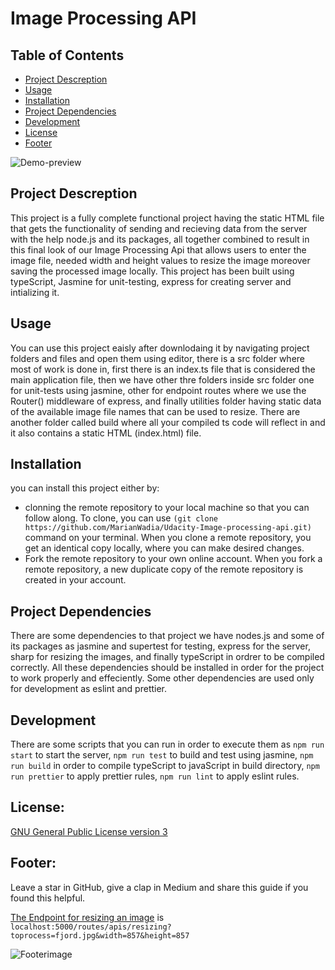 # Image Processing API

## Table of Contents

- [Project Descreption](#project-descreption)
- [Usage](#usage)
- [Installation](#installation)
- [Project Dependencies](#project-dependencies)
- [Development](#contribute)
- [License](#license)
- [Footer](#footer)

![Demo-preview](https://media4.giphy.com/media/xT8qBsOjMOcdeGJIU8/giphy.gif?cid=ecf05e47evs11u35aqth55lojin8oph0r4n7l5r8lclylhgy&rid=giphy.gif&ct=g)

## Project Descreption

This project is a fully complete functional project having the static HTML file that gets the functionality of sending and recieving data from the server with the help node.js and its packages, all together combined to result in this final look of our Image Processing Api that allows users to enter the image file, needed width and height values to resize the image moreover saving the processed image locally. This project has been built using typeScript, Jasmine for unit-testing, express for creating server and intializing it.

## Usage

You can use this project eaisly after downlodaing it by navigating project folders and files and open them using editor, there is a src folder where most of work is done in, first there is an index.ts file that is considered the main application file, then we have other thre folders inside src folder one for unit-tests using jasmine, other for endpoint routes where we use the Router() middleware of express, and finally utilities folder having static data of the available image file names that can be used to resize. There are another folder called build where all your compiled ts code will reflect in and it also contains a static HTML (index.html) file.

## Installation

you can install this project either by:

- clonning the remote repository to your local machine so that you can follow along. To clone, you can use `(git clone https://github.com/MarianWadia/Udacity-Image-processing-api.git)` command on your terminal. When you clone a remote repository, you get an identical copy locally, where you can make desired changes.
- Fork the remote repository to your own online account. When you fork a remote repository, a new duplicate copy of the remote repository is created in your account.

## Project Dependencies

There are some dependencies to that project we have nodes.js and some of its packages as jasmine and supertest for testing, express for the server, sharp for resizing the images, and finally typeScript in ordrer to be compiled correctly. All these dependencies should be installed in order for the project to work properly and effeciently. Some other dependencies are used only for development as eslint and prettier.

## Development

There are some scripts that you can run in order to execute them as `npm run start` to start the server, `npm run test` to build and test using jasmine, `npm run build` in order to compile typeScript to javaScript in build directory, `npm run prettier` to apply prettier rules, `npm run lint` to apply eslint rules.

## License:

[GNU General Public License version 3](https://opensource.org/licenses/GPL-3.0)
## Footer:

Leave a star in GitHub, give a clap in Medium and share this guide if you found this helpful.

[The Endpoint for resizing an image](http://localhost:5000/routes/apis/resizing?toprocess=fjord.jpg&width=857&height=857) is `localhost:5000/routes/apis/resizing?toprocess=fjord.jpg&width=857&height=857`

![Footerimage](https://raw.githubusercontent.com/navendu-pottekkat/awesome-readme/master/fooooooter.png)
